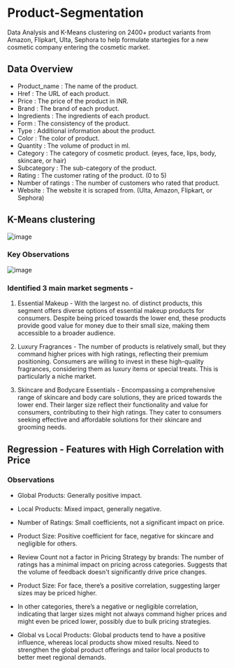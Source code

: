 # Product-Segmentation
Data Analysis and K-Means clustering on 2400+ product variants from Amazon, Flipkart, Ulta, Sephora to help formulate startegies for a new cosmetic company entering the cosmetic market.

## Data Overview

- Product_name : The name of the product.
- Href : The URL of each product.
- Price : The price of the product in INR.
- Brand : The brand of each product.
- Ingredients : The ingredients of each product.
- Form : The consistency of the product.
- Type : Additional information about the product.
- Color : The color of product.
- Quantity : The volume of product in ml.
- Category : The category of cosmetic product. (eyes, face, lips, body, skincare, or hair)
- Subcategory : The sub-category of the product.
- Rating : The customer rating of the product. (0 to 5)
- Number of ratings : The number of customers who rated that product.
- Website : The website it is scraped from. (Ulta, Amazon, Flipkart, or Sephora)

## K-Means clustering

![image](https://github.com/user-attachments/assets/917dff6f-f362-4c32-90d2-e3a6ae0be5f0)

### Key Observations

![image](https://github.com/user-attachments/assets/4bba95af-c642-4ac0-a201-48b0bca630f1)

### Identified 3 main market segments - 
1. Essential Makeup - With the largest no. of distinct products, this segment offers diverse options of essential makeup products for consumers. Despite being priced towards the lower end, these products provide good value for money due to their small size, making them accessible to a broader audience.


2. Luxury Fragrances - The number of products is relatively small, but they command higher prices with high ratings, reflecting their premium positioning. Consumers are willing to invest in these high-quality fragrances, considering them as luxury items or special treats. This is particularly a niche market.


3. Skincare and Bodycare Essentials - Encompassing a comprehensive range of skincare and body care solutions, they are priced towards the lower end. Their larger size reflect their functionality and value for consumers, contributing to their high ratings. They cater to consumers seeking effective and affordable solutions for their skincare and grooming needs.

## Regression - Features with High Correlation with Price

### Observations
- Global Products: Generally positive impact.
- Local Products: Mixed impact, generally negative.
- Number of Ratings: Small coefficients, not a significant impact on price.
- Product Size: Positive coefficient for face, negative for skincare and negligible for others.

- Review Count not a factor in Pricing Strategy by brands: The number of ratings has a minimal impact on pricing across
categories. Suggests that the volume of feedback doesn't significantly
drive price changes.
- Product Size: For face, there’s a positive correlation, suggesting larger sizes may be
priced higher.
- In other categories, there’s a negative or negligible correlation,
indicating that larger sizes might not always command higher prices
and might even be priced lower, possibly due to bulk pricing
strategies.
- Global vs Local Products: Global products tend to have a positive influence, whereas local
products show mixed results. Need to strengthen the global product offerings
and tailor local products to better meet regional demands.


